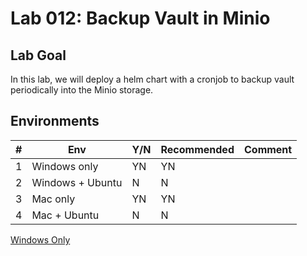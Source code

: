 # Lab 012: Backup Vault in Minio

## Lab Goal

In this lab, we will deploy a helm chart with a cronjob to backup vault periodically into the Minio storage.

<!--
## Clean up

Run below commands to remove docker containers and volumes

```bash
sudo docker compose down -v
sudo systemctl stop metricbeat
sudo systemctl disable metricbeat
sudo apt remove metricbeat
```
-->

## Environments

| #  | Env  | Y/N  | Recommended   |  Comment |
|---|---|---|---|---|
| 1 | Windows only | YN | YN |   |
| 2 | Windows + Ubuntu | N | N |   |
| 3 | Mac only | YN | YN |   |
| 4 | Mac + Ubuntu | N | N |   |

[Windows Only](01_YN_WindowsOnly.md)

<!--
[With_Windows_Ubuntu](02_N_Windows_Ubuntu.md)

[Mac Only doesn't work](03_N_MacOnly.md)

[With_Mac_Ubuntu](04_N_Mac_Ubuntu.md)
-->

<!--
PS C:\devbox> helm install --set resources.requests.memory=512Mi --set replicas=1 --set mode=standalone --set rootUser=rootuser,rootPassword=rootpass123 --generate-name --namespace=minio minio/minio --version 5.0.4
NAME: minio-1681595552
LAST DEPLOYED: Sat Apr 15 17:52:33 2023
NAMESPACE: minio
STATUS: deployed
REVISION: 1
TEST SUITE: None
NOTES:
MinIO can be accessed via port 9000 on the following DNS name from within your cluster:
minio-1681595552.minio.svc.cluster.local

To access MinIO from localhost, run the below commands:

  1. export POD_NAME=$(kubectl get pods --namespace minio -l "release=minio-1681595552" -o jsonpath="{.items[0].metadata.name}")

  2. kubectl port-forward $POD_NAME 9000 --namespace minio

Read more about port forwarding here: http://kubernetes.io/docs/user-guide/kubectl/kubectl_port-forward/

You can now access MinIO server on http://localhost:9000. Follow the below steps to connect to MinIO server with mc client:

  1. Download the MinIO mc client - https://min.io/docs/minio/linux/reference/minio-mc.html#quickstart

  2. export MC_HOST_minio-1681595552-local=http://$(kubectl get secret --namespace minio minio-1681595552 -o jsonpath="{.data.rootUser}" | base64 --decode):$(kubectl get secret --namespace minio minio-1681595552 -o jsonpath="{.data.rootPassword}" | base64 --decode)@localhost:9000

  3. mc ls minio-1681595552-local

Unseal Key 1: gnKSjtM479Wkn8TaOrsy8Pxr/UXkhY8kuLp2j1/7U7bt
Unseal Key 2: lcb4semOF1XnDIcORl/pdE1hQsBMIQ6tEhA5OWI69Ng7
Unseal Key 3: qKH/AyhxmKiAD7QYakrZgY4ogst0EJcrGeKFEKhQmM6N
Unseal Key 4: +l3d/5ankavKHARejzF/7Oh+XiWsP4ctz2emrp/MJjAS
Unseal Key 5: Ol8otqE9YCuAPIlIEyArmkYGfLH6vHloJhEmiFhy5boU

Initial Root Token: hvs.4tq0M4fES5a1bUKJl3XgCUaO

kubectl -n vault-test exec vault-0 -- vault operator unseal gnKSjtM479Wkn8TaOrsy8Pxr/UXkhY8kuLp2j1/7U7bt
kubectl -n vault-test exec vault-0 -- vault operator unseal lcb4semOF1XnDIcORl/pdE1hQsBMIQ6tEhA5OWI69Ng7
kubectl -n vault-test exec vault-0 -- vault operator unseal qKH/AyhxmKiAD7QYakrZgY4ogst0EJcrGeKFEKhQmM6N

kubectl -n vault-test exec vault-0 -- vault login hvs.4tq0M4fES5a1bUKJl3XgCUaO

/tmp $ export ROLE_ID="$(vault read -field=role_id auth/approle/role/first-role/role-id)"
/tmp $ echo Role_ID is $ROLE_ID
Role_ID is b4eb088f-5350-8225-282e-c1a235c161fc
/tmp $
/tmp $ export SECRET_ID="$(vault write -f -field=secret_id auth/approle/role/first-role/secret-id)"
/tmp $ echo SECRET_ID is $SECRET_ID
SECRET_ID is 7dbd1f89-f1f5-59b0-dba9-49ffc3f05c19

Role_ID is b4eb088f-5350-8225-282e-c1a235c161fc
SECRET_ID is 63787483-f0ed-433c-3b54-05d9841558a1

MINIO_SERVICE_NAME=$(kubectl get svc -n minio -o=jsonpath={.items[0].metadata.name})
echo Minio service name is $MINIO_SERVICE_NAME

kubectl port-forward svc/vault 8200:8200

kubectl -n vault-test apply -f upload-configmap.yaml

kubectl -n vault-test create configmap upload --from-file=upload.sh
helm -n vault-test upgrade --install vault-backup helm-chart -f vault-backup-values.yaml
kubectl -n vault-test create job vault-backup-test --from=cronjob/vault-backup-cronjob

kubectl delete cronjob vault-backup-cronjob
kubectl delete job vault-backup-test
helm uninstall vault-backup
kubectl delete configmap upload

kubectl get pod
kubectl logs vault-backup-test-

kubectl logs -f $(kubectl get pod -l app=vault-backup -o jsonpath="{.items[0].metadata.name}")

kubectl get cronjob
kubectl describe cronjob vault-backup-cronjob 
-->

<!--
#/bin/sh
#mc alias set local-minio http://$MINIO_ADDR:9000 $MINIO_USERNAME $MINIO_PASSWORD
#mc cp --recursive /tmp/* local-minio/$BUCKET_NAME
#mc cp --recursive /* local-minio/$BUCKET_NAME
mc cp --recursive /backup/* local-minio/$BUCKET_NAME

PS C:\devbox\udemy-devops-14-real-projects\012-CronjobVaultBackupHelmMinikube> kubectl logs vault-backup-test-qm2km
Defaulted container "upload" out of: upload, vault-backup (init)
`/backup/vault-backup-202304160057.json` -> `local-minio/test/vault-backup-202304160057.json`
Total: 0 B, Transferred: 416 B, Speed: 25.35 KiB/s
-->

<!--
Mac

MINIO_SERVICE_NAME=$(kubectl get svc -n minio -o=jsonpath="{.items[1].metadata.name}")
echo Minio service name is $MINIO_SERVICE_NAME

MINIO_USERNAME=$(kubectl get secret -l app=minio -o=jsonpath="{.items[0].data.rootUser}"|base64 -d)
echo "MINIO_USERNAME is $MINIO_USERNAME"

MINIO_PASSWORD=$(kubectl get secret -l app=minio -o=jsonpath="{.items[0].data.rootPassword}"|base64 -d)
echo "MINIO_PASSWORD is $MINIO_PASSWORD"

Minio service name is minio--console

Unseal Key 1: FomjwEf2zjH4GMBvEz3s9V1H1s/WFmpN1/NwqVUNI8QY
Unseal Key 2: boBsU6JQRQq4/vkSYDW5p2S8xWJLr1agpz5BGNElFATJ
Unseal Key 3: rYPAYlbwAkLDl6cyVviDAixCYrwBn4kIDh4490qjQALk
Unseal Key 4: wtslNugnWG/Dc9k1pGk7jDDODWq4BKr9qEN3gzDln56v
Unseal Key 5: dnJ1bZvyTZE5Li6x73vDMe/ESPqyRbX45GpAqgOSAjE8

Initial Root Token: hvs.118u4Q77K9kxIFZWXaJ8Xzmv

kubectl -n vault-test exec vault-0 -- vault operator unseal FomjwEf2zjH4GMBvEz3s9V1H1s/WFmpN1/NwqVUNI8QY
kubectl -n vault-test exec vault-0 -- vault operator unseal boBsU6JQRQq4/vkSYDW5p2S8xWJLr1agpz5BGNElFATJ
kubectl -n vault-test exec vault-0 -- vault operator unseal rYPAYlbwAkLDl6cyVviDAixCYrwBn4kIDh4490qjQALk

kubectl -n vault-test exec vault-0 -- vault login hvs.118u4Q77K9kxIFZWXaJ8Xzmv

/tmp $ export ROLE_ID="$(vault read -field=role_id auth/approle/role/first-role/role-id)"
/tmp $ echo Role_ID is $ROLE_ID
Role_ID is be05a5d4-7658-3334-a57e-fa81ca5eefc4
/tmp $ export SECRET_ID="$(vault write -f -field=secret_id auth/approle/role/first-role/secret-id)"
/tmp $ echo SECRET_ID is $SECRET_ID
SECRET_ID is 8bd1c5d4-5dda-41f3-ac92-55f56a8e8033

alias k="kubectl"

devops@Brians-MBP 012-CronjobVaultBackupHelmMinikube % k logs -f vault-backup-test-hmbvq 
Defaulted container "upload" out of: upload, vault-backup (init)
total 4
-rw-r--r-- 1 root root 418 Apr 16 13:54 vault-backup-202304161354.json
`/backup/vault-backup-202304161354.json` -> `local-minio/test/vault-backup-202304161354.json`
Total: 0 B, Transferred: 418 B, Speed: 39.55 KiB/s

  Init Containers:
   vault-backup:
    Image:      hashicorp/vault:1.9.2
    Port:       <none>
    Host Port:  <none>
    Command:
      /bin/sh
    Args:
      -ec
      apk update && apk add jq
      export VAULT_TOKEN=$(vault write auth/approle/login role_id=$VAULT_APPROLE_ROLE_ID secret_id=$VAULT_APPROLE_SECRET_ID -format=json |jq -r .auth.client_token);
      echo "vault kv get -format=json $MOUNT_POINT/$SECRET_PATH"
      vault kv get -format=json $MOUNT_POINT/$SECRET_PATH > /backup/vault-backup-`date +%Y%m%d%H%M`.json

kubectl apply -f network-policy.yaml

mc alias ls

gcs  
  URL       : https://storage.googleapis.com
  AccessKey : YOUR-ACCESS-KEY-HERE
  SecretKey : YOUR-SECRET-KEY-HERE
  API       : S3v2
  Path      : dns
local
  URL       : http://localhost:9000
  AccessKey : 
  SecretKey : 
  API       : 
  Path      : auto
play 
  URL       : https://play.min.io
  AccessKey : Q3AM3UQ867SPQQA43P2F
  SecretKey : zuf+tfteSlswRu7BJ86wekitnifILbZam1KYY3TG
  API       : S3v4
  Path      : auto
s3   
  URL       : https://s3.amazonaws.com
  AccessKey : YOUR-ACCESS-KEY-HERE
  SecretKey : YOUR-SECRET-KEY-HERE
  API       : S3v4
  Path      : dns
total 76

devops@Brians-MBP 012-CronjobVaultBackupHelmMinikube % k get svc -n vault-test
NAME                       TYPE        CLUSTER-IP       EXTERNAL-IP   PORT(S)             AGE
vault                      ClusterIP   10.105.115.231   <none>        8200/TCP,8201/TCP   57m
vault-agent-injector-svc   ClusterIP   10.100.64.112    <none>        443/TCP             57m
vault-internal             ClusterIP   None             <none>        8200/TCP,8201/TCP   57m

devops@Brians-MBP 012-CronjobVaultBackupHelmMinikube % k get svc -n minio
NAME                       TYPE        CLUSTER-IP       EXTERNAL-IP   PORT(S)    AGE
minio-1681651829           ClusterIP   10.102.37.217    <none>        9000/TCP   60m
minio-1681651829-console   ClusterIP   10.109.112.146   <none>        9001/TCP   60m

devops@Brians-MBP 012-CronjobVaultBackupHelmMinikube % k describe svc minio-1681651829  
Name:              minio-1681651829
Namespace:         minio
Labels:            app=minio
                   app.kubernetes.io/managed-by=Helm
                   chart=minio-5.0.5
                   heritage=Helm
                   monitoring=true
                   release=minio-1681651829
Annotations:       meta.helm.sh/release-name: minio-1681651829
                   meta.helm.sh/release-namespace: minio
Selector:          app=minio,release=minio-1681651829
Type:              ClusterIP
IP Family Policy:  SingleStack
IP Families:       IPv4
IP:                10.102.37.217
IPs:               10.102.37.217
Port:              http  9000/TCP
TargetPort:        9000/TCP
Endpoints:         10.244.0.11:9000
Session Affinity:  None
Events:            <none>

devops@Brians-MBP 012-CronjobVaultBackupHelmMinikube % k describe svc minio-1681651829-console
Name:              minio-1681651829-console
Namespace:         minio
Labels:            app=minio
                   app.kubernetes.io/managed-by=Helm
                   chart=minio-5.0.5
                   heritage=Helm
                   release=minio-1681651829
Annotations:       meta.helm.sh/release-name: minio-1681651829
                   meta.helm.sh/release-namespace: minio
Selector:          app=minio,release=minio-1681651829
Type:              ClusterIP
IP Family Policy:  SingleStack
IP Families:       IPv4
IP:                10.109.112.146
IPs:               10.109.112.146
Port:              http  9001/TCP
TargetPort:        9001/TCP
Endpoints:         10.244.0.11:9001
Session Affinity:  None
Events:            <none>

-->
